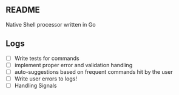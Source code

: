 ## README

Native Shell processor written in Go

## Logs

- [ ] Write tests for commands
- [ ] implement proper error and validation handling
- [ ] auto-suggestions based on frequent commands hit by the user
- [ ] Write user errors to logs!
- [ ] Handling Signals
